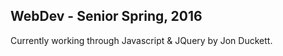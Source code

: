 WebDev - Senior Spring, 2016
----------------------------

Currently working through Javascript & JQuery by Jon Duckett.
 
 